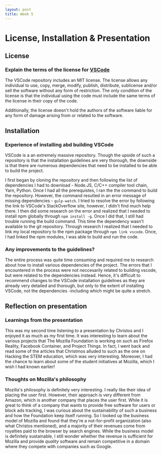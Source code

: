 ```yaml
---
layout: post
title: Week 5
---
```


# License, Installation & Presentation

## License

### Explain the terms of the license for [VSCode](https://github.com/Microsoft/vscode/blob/master/LICENSE.txt)

The VSCode repository includes an MIT license. The license allows any individual to use, copy, merge, modify, publish, distribute, sublicense and/or sell the software without any form of restriction. The only condition of the license is that the individual using the code must include the same terms of the license in their copy of the code. 

Additionally, the license doesn't hold the authors of the software liable for any form of damage arising from or related to the software. 

## Installation

### Experience of installing abd building VSCode

VSCode is a an extremely massive repository. Though the upside of such a repository is that the installation guidelines are very thorough, the downside is that there are numerous dependencies that need to be installed to be able to build the project. 

I first began by cloning the repository and then following the list of dependencies I had to download - Node.JS, C/C++ compiler tool chain, Yarn, Python. Once I had all the prerequistes, I ran the the command to build the repository. However, the command resulted in an error message of missing dependencies - `gulp-watch`. I tried to resolve the error by following the link to VSCode's StackOverflow site, however, I didn't find much help there. I then did some research on the error and realized that I needed to install npm globally through `npm install -g`. Once I did that, I still had trouble running the build command. This time the dependency wasn't available to the git repository. Through research I realized that I needed to link my local repository to the npm package through `npm link vscode`. Once, I had linked the npm modules, I was able to build and run the code. 

### Any improvements to the guidelines?
The entire process was quite time consuming and required me to research about how to install various dependencies of the project. The errors that I encountered in the process were not neccesarily related to building vscode, but were related to the dependencies instead. Hence, it's difficult to recommend changes to the VSCode installation guidelines as they are already very detailed and thorough, but only to the extent of installing VSCode, not the dependencies -including which might be quite a stretch.   


## Reflection on presentation 

### Learnings from the presentation
This was my second time listening to a presentation by Christos and I enjoyed it as much as my first time. It was interesting to learn about the various projects that The Mozilla Foundation is working on such as Firefox Reality, Facebook Container, and Project Things. In fact, I went back and read some of the articles that Christmos alluded to such as the one on Hacking the STEM education, which was very interesting. Moreover, I had the chance to learn about some of the student initiatives at Mozilla, which I wish I had known earlier!

### Thoughts on Mozilla's philosophy
Mozilla's philosophy is definitely very interesting. I really like their idea of placing the user first. However, their approach is very different from Amazon, which is another company that places the user first. While it is great to think of a company that wants to provide free software for users or block ads tracking, I was curious about the sustainability of such a business and how the Foundation keep itself running. So I looked up the business model of Mozilla and found that they're a not-for-profit organization (also what Christos mentioned), and a majority of their revenues come from royalties paid to the browser by search engines. While the business model is definitely sustainable, I still wonder whether the revenue is sufficient for Mozilla and provide *quality* software and remain competitive in a domain where they compete with companies such as Google. 


